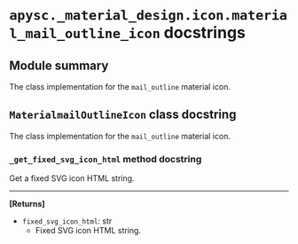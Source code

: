 # `apysc._material_design.icon.material_mail_outline_icon` docstrings

## Module summary

The class implementation for the `mail_outline` material icon.

## `MaterialmailOutlineIcon` class docstring

The class implementation for the `mail_outline` material icon.

### `_get_fixed_svg_icon_html` method docstring

Get a fixed SVG icon HTML string.<hr>

**[Returns]**

- `fixed_svg_icon_html`: str
  - Fixed SVG icon HTML string.